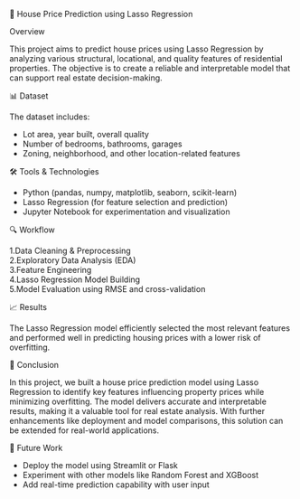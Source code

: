 🏡 House Price Prediction using Lasso Regression

Overview

This project aims to predict house prices using Lasso Regression by analyzing various structural, locational, and quality features of residential properties. The objective is to create a reliable and interpretable model that can support real estate decision-making.

📊 Dataset

The dataset includes:
  * Lot area, year built, overall quality
  * Number of bedrooms, bathrooms, garages
  * Zoning, neighborhood, and other location-related features

🛠️ Tools & Technologies
  * Python (pandas, numpy, matplotlib, seaborn, scikit-learn)
  * Lasso Regression (for feature selection and prediction)
  * Jupyter Notebook for experimentation and visualization

🔍 Workflow
  
  1.Data Cleaning & Preprocessing  
  2.Exploratory Data Analysis (EDA)  
  3.Feature Engineering  
  4.Lasso Regression Model Building  
  5.Model Evaluation using RMSE and cross-validation  

📈 Results
  
  The Lasso Regression model efficiently selected the most relevant features and performed well in predicting housing prices with a lower risk of overfitting.

📝 Conclusion
  
  In this project, we built a house price prediction model using Lasso Regression to identify key features influencing property prices while minimizing overfitting. The model delivers accurate and interpretable results, making it a valuable tool for real estate analysis. With further enhancements like deployment and model comparisons, this solution can be extended for real-world applications.

🚀 Future Work
  * Deploy the model using Streamlit or Flask
  * Experiment with other models like Random Forest and XGBoost
  * Add real-time prediction capability with user input

